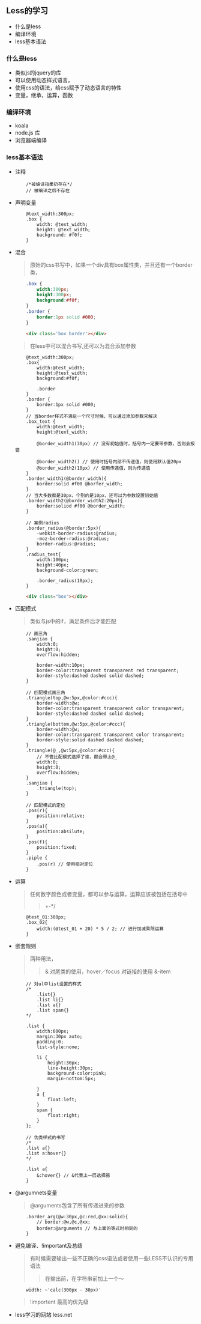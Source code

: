 ## Less的学习

+ 什么是less
+ 编译环境
+ less基本语法


### 什么是less
+ 类似js的jquery的库
+ 可以使用动态样式语言，
+ 使用css的语法，给css赋予了动态语言的特性
+ 变量，继承，运算，函数

### 编译环境
+ koala
+ node.js 库
+ 浏览器端编译

### less基本语法
+ 注释
	```less
		/*被编译指柔扔存在*/
		// 被编译之后不存在
	```
+ 声明变量
	```less
		@text_width:300px;
		.box {
			width: @text_width;
			height: @text_width;
			background: #f0f;
		}
	```

+ 混合
	> 原始的css书写中，如果一个div具有box属性类，并且还有一个border类，
	```css
		.box {
			width:300px;
			height:300px;
			background:#f0f;
		}
		.border {
			border:1px solid #000;
		}
	```
	```html
		<div class='box border'></div>
	```
	> 在less中可以混合书写,还可以为混合添加参数
	```less
		@text_width:300px;
		.box{
			width:@test_width;
			height:@test_width;
			background:#f0f;

			.border
		}
		.border {
			border:1px solid #000;
		}
		// 当border样式不满足一个尺寸时候，可以通过添加参数来解决
		.box_text {
			width:@text_width;
			height:@text_width;

			@border_width1(30px) // 没有初始值时，括号内一定要带参数，否则会报错

			@border_width2() // 使用时括号内部不传递值，则使用默认值20px
			@border_width2(10px) // 使用传递值，则为传递值
		}
		.border_width1(@border_width){
			border:solid #f00 @borfer_width;
		}
		// 当大多数都是30px，个别的是10px，还可以为参数设置初始值
		.border_width2(@border_width2:20px){
			border:soliod #f00 @border_width;
		}

		// 案例radius
		.border_radius(@border:5px){
			-webkit-border-radius:@radius;
			-moz-border-radius:@radius;
			border-radius:@radius;
		}
		.radius_test{
			width:100px;
			height:40px;
			background-color:green;

			.border_radius(10px);
		}
	```
	```html
		<div class="box"></div>
	```

+ 匹配模式
	> 类似与js中的if，满足条件后才能匹配
	```less
		// 画三角
		.sanjiao {
			width:0;
			height:0;
			overflow:hidden;

			border-width:10px;
			border-color:transparent transparent red transparent;
			border-style:dashed dashed solid dashed;
		}

		// 匹配模式画三角
		.triangle(top,@w:5px,@color:#ccc){
			border-width:@w;
			border-color:transparent transparent color transparent;
			border-style:dashed dashed solid dashed;
		}
		.triangle(bottom,@w:5px,@color:#ccc){
			border-width:@w;
			border-color:transparent transparent color transparent;
			border-style:solid dashed dashed dashed;
		}
		.triangle(@_,@w:5px,@color:#ccc){
			// 不管比配模式选择了谁，都会带上@_
			width:0;
			height:0;
			overflow:hidden;
		}
		.sanjiao {
			.triangle(top);
		}

		// 匹配模式的定位
		.pos(r){
			position:relative;
		}
		.pos(a){
			position:absilute;
		}
		.pos(f){
			position:fixed;
		}
		.piple {
			.pos(r) // 使用相对定位
		}
	```

+ 运算
	> 任何数字颜色或者变量，都可以参与运算，运算应该被包括在括号中
	>> +-*/
	```less
		@test_01:300px;
		.box_02{
			width:(@test_01 + 20) * 5 / 2; // 进行加减乘除运算
		}
	```

+ 嵌套规则
	>两种用法，
	>> & 对尾类的使用，hover／focus
	>> 对链接的使用 &-item
	```less
		// 对ul中list设置的样式
		/*
			.list{}
			.list li{}
			.list a{}
			.list span{}
		*/

		.list {
			width:600px;
			margin:30px auto;
			padding:0;
			list-style:none;

			li {
				height:30px;
				line-height:30px;
				background-color:pink;
				margin-nottom:5px;

			}
			a {
				float:left;
			}
			span {
				float:right;
			}
		};

		// 伪类样式的书写
		/*
		.list a{}
		.list a:hover{}
		*/

		.list a{
			&:hover{} // &代表上一层选择器
		} 
	```

+ @argumnets变量
	> @arguments包含了所有传递进来的参数
	```less
		.border_arg(@w:30px,@c:red,@xx:solid){
			// border:@w,@c,@xx;
			border:@arguments // 与上面的等式时相同的
		}
	```

+ 避免编译、!important及总结
	> 有时候需要输出一些不正确的css语法或者使用一些LESS不认识的专用语法
	>> 在输出前，在字符串前加上一个～
	```less
		width: ~'calc(300px - 30px)'
	```

	> !importent 最高的优先级


+ less学习的网站 less.net






